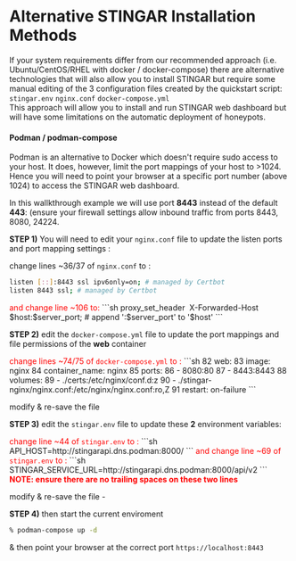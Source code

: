 # Alternative STINGAR Installation Methods

If your system requirements differ from our recommended approach (i.e. Ubuntu/CentOS/RHEL with docker / docker-compose) there are alternative technologies that will also allow you to install STINGAR but require some manual editing of the 3 configuration files created by the quickstart script: 
<code>stingar.env</code>
<code>nginx.conf</code>
<code>docker-compose.yml</code>
</br>This approach will allow you to install and run STINGAR web dashboard but will have some limitations on the automatic deployment of honeypots.

<h4>Podman / podman-compose</h4>

Podman is an alternative to Docker which doesn't require sudo access to your host. It does, however, limit the port mappings of your host to >1024. Hence you will need to point your browser at a specific port number (above 1024) to access the STINGAR web dashboard.  

In this wallkthrough example we will use port <b>8443</b> instead of the default <b>443</b>: (ensure your firewall settings allow inbound traffic from ports 8443, 8080, 24224.

<b>STEP 1)</b> You will need to edit your <code>nginx.conf</code> file to update the listen ports and port mapping settings :

change lines ~36/37 of <code>nginx.conf</code> to :
```sh
listen [::]:8443 ssl ipv6only=on; # managed by Certbot
listen 8443 ssl; # managed by Certbot
```
<FONT COLOR="RED">
and change line ~106 to:
</FONT>
```sh
proxy_set_header  X-Forwarded-Host $host:$server_port; # append ':$server_port' to '$host' 
```

<b>STEP 2)</b> edit the <code>docker-compose.yml</code> file to update the port mappings and file permissions of the <b>web</b> container

<font COLOR="RED">
change lines ~74/75 of <code>docker-compose.yml</code> to :
</font>
```sh
    82 	  web:
    83	    image: nginx
    84	    container_name: nginx
    85	    ports:
    86	      - 8080:80
    87	      - 8443:8443
    88	    volumes:
    89	      - ./certs:/etc/nginx/conf.d:z
    90	      - ./stingar-nginx/nginx.conf:/etc/nginx/nginx.conf:ro,Z
    91	    restart: on-failure
```

modify & re-save the file

<b>STEP 3)</b> edit the <code>stingar.env</code> file to update these <b>2</b> environment variables:

<font COLOR="RED">
change line ~44 of <code>stingar.env</code> to :
</font>
```sh
API_HOST=http://stingarapi.dns.podman:8000/
```
<font COLOR="RED">
and change line ~69 of <code>stingar.env</code> to :
</font>
```sh
STINGAR_SERVICE_URL=http://stingarapi.dns.podman:8000/api/v2
```
<font COLOR="RED">
<b>NOTE: ensure there are no trailing spaces on these two lines</b>
</font>

modify & re-save the file - 

<b>STEP 4)</b> then start the current enviroment
```sh
% podman-compose up -d
```
& then point your browser at the correct port <code>https://localhost:8443</code>


